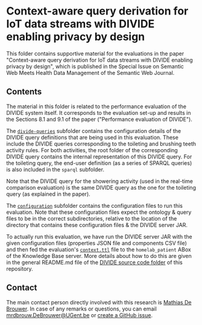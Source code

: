 # Context-aware query derivation for IoT data streams with DIVIDE enabling privacy by design

This folder contains supportive material for the evaluations in the paper "Context-aware query derivation for IoT data streams with DIVIDE enabling privacy by design", which is published in the Special Issue on Semantic Web Meets Health Data Management of the Semantic Web Journal.

## Contents

The material in this folder is related to the performance evaluation of the DIVIDE system itself. It corresponds to the evaluation set-up and results in the Sections 8.1 and 9.1 of the paper ("Performance evaluation of DIVIDE").

The [`divide-queries`](divide-queries) subfolder contains the configuration details of the DIVIDE query definitions that are being used in this evaluation. These include the DIVIDE queries corresponding to the toileting and brushing teeth activity rules. For both activities, the root folder of the corresponding DIVIDE query contains the internal representation of this DIVIDE query. For the toileting query, the end-user definition (as a series of SPARQL queries) is also included in the `sparql` subfolder.

Note that the DIVIDE query for the showering activity (used in the real-time comparison evaluation) is the same DIVIDE query as the one for the toileting query (as explained in the paper).

The [`configuration`](configuration) subfolder contains the configuration files to run this evaluation. Note that these configuration files expect the ontology & query files to be in the correct subdirectories, relative to the location of the directory that contains these configuration files & the DIVIDE server JAR.

To actually run this evaluation, we have run the DIVIDE server JAR with the given configuration files (properties JSON file and components CSV file) and then fed the evaluation's [`context.ttl`](../context.ttl) file to the `homelab_patient` ABox of the Knowledge Base server. More details about how to do this are given in the general README.md file of the [DIVIDE source code folder](../../../src/divide-central) of this repository.

## Contact
 
The main contact person directly involved with this research is [Mathias De Brouwer](https://www.linkedin.com/in/mathiasdebrouwer/). In case of any remarks or questions, you can email [mrdbrouw.DeBrouwer@UGent.be](mailto:mrdbrouw.DeBrouwer@UGent.be) or [create a GitHub issue](../../../../../issues/new).
